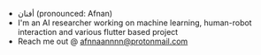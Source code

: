 - أفنان (pronounced: Afnan)
- I'm an AI researcher working on machine learning, human-robot interaction and various flutter based project
- Reach me out @ afnnaannnn@protonmail.com

